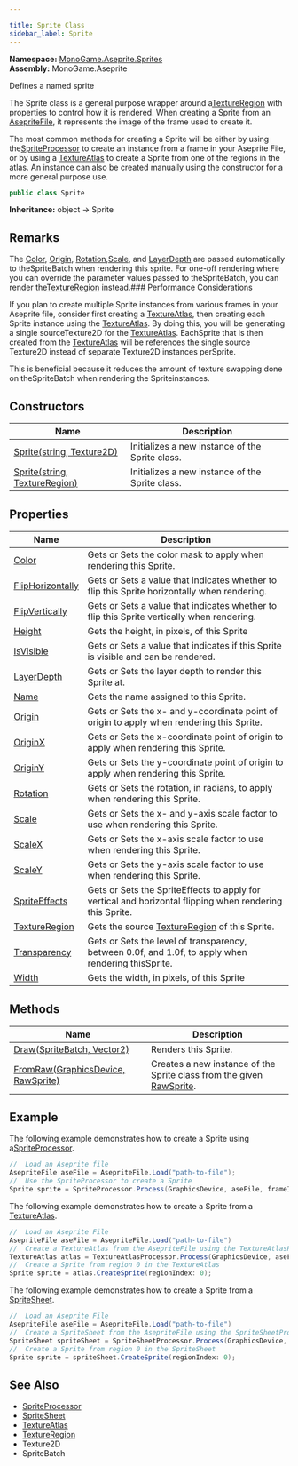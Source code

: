 ```yaml
---

title: Sprite Class
sidebar_label: Sprite
---
```

**Namespace:** [MonoGame.Aseprite.Sprites](../)  
**Assembly:** MonoGame.Aseprite

Defines a named sprite

The Sprite class is a general purpose wrapper around a[TextureRegion](../../TextureRegion/) with properties to control how it is rendered.  When creating a Sprite from an [AsepriteFile](../../AsepriteFile/), it represents the image of the frame used to create it.

The most common methods for creating a Sprite will be either by using the[SpriteProcessor](../../Content/Processors/SpriteProcessor/) to create an instance from a frame in your Aseprite File, or by using a [TextureAtlas](../TextureAtlas/) to create a Sprite from one of the regions in the atlas.  An instance can also be created manually using the constructor for a more general purpose use.

```csharp
public class Sprite
```

**Inheritance:** object → Sprite

## Remarks

The [Color](Properties/Color), [Origin](Properties/Origin), [Rotation](Properties/Rotation),[Scale](Properties/Scale), and [LayerDepth](Properties/LayerDepth) are passed automatically to theSpriteBatch when rendering this sprite. For one\-off rendering where you can override the parameter values passed to theSpriteBatch, you can render the[TextureRegion](Properties/TextureRegion) instead.\#\#\# Performance Considerations

If you plan to create multiple Sprite instances from various frames in your Aseprite file, consider first creating a [TextureAtlas](../TextureAtlas/), then creating each Sprite instance using the [TextureAtlas](../TextureAtlas/).  By doing this, you will be generating a single sourceTexture2D for the [TextureAtlas](../TextureAtlas/).  EachSprite that is then created from the [TextureAtlas](../TextureAtlas/) will be references the single source Texture2D instead of separate Texture2D instances perSprite.

This is beneficial because it reduces the amount of texture swapping done on theSpriteBatch when rendering the Spriteinstances.

## Constructors

| Name                                                                              | Description                                     |
| --------------------------------------------------------------------------------- | ----------------------------------------------- |
| [Sprite(string, Texture2D)](constructors/#spritestring-texture2d)         | Initializes a new instance of the Sprite class. |
| [Sprite(string, TextureRegion)](constructors/#spritestring-textureregion) | Initializes a new instance of the Sprite class. |

## Properties

| Name                                               | Description                                                                                              |
| -------------------------------------------------- | -------------------------------------------------------------------------------------------------------- |
| [Color](Properties/Color)                       | Gets or Sets the color mask to apply when rendering this Sprite.                                         |
| [FlipHorizontally](Properties/FlipHorizontally) | Gets or Sets a value that indicates whether to flip this Sprite horizontally when rendering.             |
| [FlipVertically](Properties/FlipVertically)     | Gets or Sets a value that indicates whether to flip this Sprite vertically when rendering.               |
| [Height](Properties/Height)                     | Gets the height, in pixels, of this Sprite                                                               |
| [IsVisible](Properties/IsVisible)               | Gets or Sets a value that indicates if this Sprite is visible and can be rendered.                       |
| [LayerDepth](Properties/LayerDepth)             | Gets or Sets the layer depth to render this Sprite at.                                                   |
| [Name](Properties/Name)                         | Gets the name assigned to this Sprite.                                                                   |
| [Origin](Properties/Origin)                     | Gets or Sets the x\- and y\-coordinate point of origin to apply when rendering this Sprite.              |
| [OriginX](Properties/OriginX)                   | Gets or Sets the x\-coordinate point of origin to apply when rendering this Sprite.                      |
| [OriginY](Properties/OriginY)                   | Gets or Sets the y\-coordinate point of origin to apply when rendering this Sprite.                      |
| [Rotation](Properties/Rotation)                 | Gets or Sets the rotation, in radians, to apply when rendering this Sprite.                              |
| [Scale](Properties/Scale)                       | Gets or Sets the x\- and y\-axis scale factor to use when rendering this Sprite.                         |
| [ScaleX](Properties/ScaleX)                     | Gets or Sets the x\-axis scale factor to use when rendering this Sprite.                                 |
| [ScaleY](Properties/ScaleY)                     | Gets or Sets the y\-axis scale factor to use when rendering this Sprite.                                 |
| [SpriteEffects](Properties/SpriteEffects)       | Gets or Sets the SpriteEffects to apply for vertical and horizontal flipping when rendering this Sprite. |
| [TextureRegion](Properties/TextureRegion)       | Gets the source [TextureRegion](Properties/TextureRegion) of this Sprite.                             |
| [Transparency](Properties/Transparency)         | Gets or Sets the level of transparency, between 0.0f, and 1.0f, to apply when rendering thisSprite.      |
| [Width](Properties/Width)                       | Gets the width, in pixels, of this Sprite                                                                |

## Methods

| Name                                                     | Description                                                                                               |
| -------------------------------------------------------- | --------------------------------------------------------------------------------------------------------- |
| [Draw(SpriteBatch, Vector2)](Methods/Draw)            | Renders this Sprite.                                                                                      |
| [FromRaw(GraphicsDevice, RawSprite)](Methods/FromRaw) | Creates a new instance of the Sprite class from the given [RawSprite](../../RawTypes/RawSprite/). |

## Example

The following example demonstrates how to create a Sprite using a[SpriteProcessor](../../Content/Processors/SpriteProcessor/).

```cs
//  Load an Aseprite file
AsepriteFile aseFile = AsepriteFile.Load("path-to-file");
//  Use the SpriteProcessor to create a Sprite
Sprite sprite = SpriteProcessor.Process(GraphicsDevice, aseFile, frameIndex: 0);
```

The following example demonstrates how to create a Sprite from a [TextureAtlas](../TextureAtlas/).

```cs
//  Load an Aseprite File
AsepriteFile aseFile = AsepriteFile.Load("path-to-file")
//  Create a TextureAtlas from the AsepriteFile using the TextureAtlasProcessor
TextureAtlas atlas = TextureAtlasProcessor.Process(GraphicsDevice, aseFile);
//  Create a Sprite from region 0 in the TextureAtlas
Sprite sprite = atlas.CreateSprite(regionIndex: 0);
```

The following example demonstrates how to create a Sprite from a [SpriteSheet](../SpriteSheet/).

```cs
//  Load an Aseprite File
AsepriteFile aseFile = AsepriteFile.Load("path-to-file")
//  Create a SpriteSheet from the AsepriteFile using the SpriteSheetProcessor
SpriteSheet spriteSheet = SpriteSheetProcessor.Process(GraphicsDevice, aseFile);
//  Create a Sprite from region 0 in the SpriteSheet
Sprite sprite = spriteSheet.CreateSprite(regionIndex: 0);
```

## See Also

- [SpriteProcessor](../../Content/Processors/SpriteProcessor/)
- [SpriteSheet](../SpriteSheet/)
- [TextureAtlas](../TextureAtlas/)
- [TextureRegion](Properties/TextureRegion)
- Texture2D
- SpriteBatch


